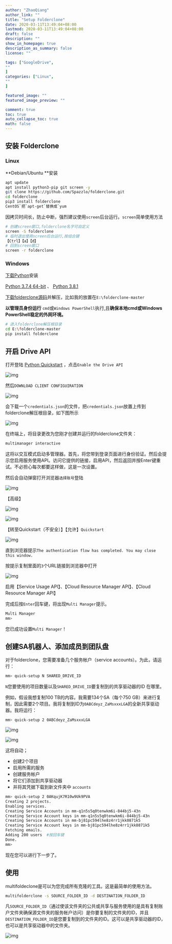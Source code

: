 ```yaml
---
author: "ZhaoQiang"
author_link: ""
title: "Setup Folderclone"
date: 2020-03-11T13:49:04+08:00
lastmod: 2020-03-11T13:49:04+08:00
draft: false
description: ""
show_in_homepage: true
description_as_summary: false
license: ""

tags: ["GoogleDrive",
""
]
categories: ["Linux",
""
]

featured_image: ""
featured_image_preview: ""

comment: true
toc: true
auto_collapse_toc: true
math: false
---
```


## 安装 Folderclone

### Linux

**Debian/Ubuntu **安装

```bash
apt update
apt install python3-pip git screen -y
git clone https://github.com/Spazzlo/folderclone.git
cd folderclone
pip3 install folderclone
CentOS`把`apt-get`替换成`yum
```

因拷贝时间长，防止中断，强烈建议使用`screen`后台运行。`screen`简单使用方法

```bash
# 创建screen窗口,folderclone名字可自定义
screen -S folderclone
# 临时退出使用screen后台运行,按组合键
【Ctrl】【a】【d】
# 回到screen窗口
screen -r folderclone
```

### Windows

[下载Python](https://www.python.org/downloads/)安装

[Python 3.7.4 64-bit](https://www.python.org/ftp/python/3.7.4/python-3.7.4-amd64.exe) 、 [Python 3.8.1](https://www.python.org/ftp/python/3.8.1/python-3.8.1.exe)

[下载folderclone源码](https://github.com/Spazzlo/folderclone/archive/master.zip)并解压，比如我的放置在`E:\folderclone-master`

**以管理员身份运行** `cmd`或`Windows PowerShell`执行,且**确保本地cmd或Windows PowerShell稳定的外网环境。**

```bash
# 进入folderclone解压根目录
cd E:\folderclone-master
pip install folderclone
```

## 开启 Drive API

打开登陆 [Python Quickstart](https://developers.google.com/drive/api/v3/quickstart/python) ，点击`Enable the Drive API`

![img](https://nashome-image-bucket.oss-cn-shanghai.aliyuncs.com/Images/folderclone/01.png)

然后`DOWNLOAD CLIENT CONFIGUIRATION`

![img](https://nashome-image-bucket.oss-cn-shanghai.aliyuncs.com/Images/folderclone/02.png)

会下载一个`credentials.json`的文件，把`credentials.json`放置上传到folderclone解压根目录，如下图所示

![img](https://nashome-image-bucket.oss-cn-shanghai.aliyuncs.com/Images/folderclone/03.png)

在终端上，将目录更改为您刚才创建并运行的folderclone文件夹：

```bash
multimanager interactive
```

这将以交互模式启动多管理器。首先，将您带到登录页面进行身份验证。然后会提示您启用服务使用API。访问它提供的链接，启用API，然后返回并按Enter键重试。不必担心每次都要这样做，这是一次设置。

然后会自动弹窗打开浏览器`选择账号`登陆

![img](https://nashome-image-bucket.oss-cn-shanghai.aliyuncs.com/Images/folderclone/04.png)

【高级】

![img](https://nashome-image-bucket.oss-cn-shanghai.aliyuncs.com/Images/folderclone/05.png)

![img](https://nashome-image-bucket.oss-cn-shanghai.aliyuncs.com/Images/folderclone/06.png)

【转至Quickstart（不安全）】【允许】`Quickstart`

![img](https://nashome-image-bucket.oss-cn-shanghai.aliyuncs.com/Images/folderclone/07.png)

直到浏览器提示`The authentication flow has completed. You may close this window.`

按提示复制里面的`3`个URL链接到浏览器中打开

![img](https://nashome-image-bucket.oss-cn-shanghai.aliyuncs.com/Images/folderclone/08.png)

启用【Service Usage API】、【Cloud Resource Manager API】、【Cloud Resource Manager API】

完成后按`Enter`回车键，将出现`Multi Manager`提示。

```bash
Multi Manager
mm>
```

您已成功设置`Multi Manager`！

## 创建SA机器人、添加成员到团队盘

对于folderclone，您需要准备几个服务帐户（service accounts）。为此，请运行：

```bash
mm> quick-setup N SHARED_DRIVE_ID
```

`N`您要使用的项目数量以及`SHARED_DRIVE_ID`要复制到的共享驱动器的ID 在哪里。

例如，假设我想复制100 TB的内容。我需要134个SA（每个750 GB）来进行复制，因此需要2个项目。我将复制到ID为`0ABCdeyz_ZaMsxxxLGA`的全新共享驱动器。我将运行：

```bash
mm> quick-setup 2 0ABCdeyz_ZaMsxxxLGA
```

![img](https://nashome-image-bucket.oss-cn-shanghai.aliyuncs.com/Images/folderclone/09.png)

![img](https://nashome-image-bucket.oss-cn-shanghai.aliyuncs.com/Images/folderclone/10.png)

这将自动；

- 创建2个项目
- 启用所需的服务
- 创建服务帐户
- 将它们添加到共享驱动器
- 并将其凭据下载到新文件夹中 `accounts`

```bash
mm> quick-setup 2 0AKqujK7R10w9Uk9PVA
Creating 2 projects.
Enabling services.
Creating Service Accounts in mm-q1n5s5q0tenwkm6i-844bj5-43n
Creating Service Account keys in mm-q1n5s5q0tenwkm6i-844bj5-43n
Creating Service Accounts in mm-bj81pc594lhe8z4rr1jkk0871k5
Creating Service Account keys in mm-bj81pc594lhe8z4rr1jkk0871k5
Fetching emails.
Adding 200 users  #按回车键
Done.
mm>
```

现在您可以进行下一步了。

## 使用 

multifoldeclone是可以为您完成所有克隆的工具。这是最简单的使用方法。

```bash
multifolderclone -s SOURCE_FOLDER_ID -d DESTINATION_FOLDER_ID
```

凡`SOURCE_FOLDER_ID`（通过使该文件夹的公共或共享与服务使用的是具有复制账户文件夹确保源文件夹的服务帐户访问）是你要复制的文件夹的ID，并且`DESTINATION_FOLDER_ID`是您要复制到的文件夹的ID。这可以是共享驱动器的ID，也可以是共享驱动器中的文件夹。

![img](https://nashome-image-bucket.oss-cn-shanghai.aliyuncs.com/Images/folderclone/11.png)